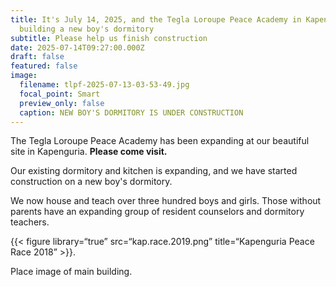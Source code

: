 ```yaml
---
title: It's July 14, 2025, and the Tegla Loroupe Peace Academy in Kapenguria is
  building a new boy's dormitory
subtitle: Please help us finish construction
date: 2025-07-14T09:27:00.000Z
draft: false
featured: false
image:
  filename: tlpf-2025-07-13-03-53-49.jpg
  focal_point: Smart
  preview_only: false
  caption: NEW BOY'S DORMITORY IS UNDER CONSTRUCTION
---
```

The Tegla Loroupe Peace Academy has been expanding at our beautiful site in Kapenguria.  **Please come visit.**

Our existing dormitory and kitchen is expanding, and we have started construction on a new boy's dormitory.

We now house and teach over three hundred boys and girls. Those without parents have an expanding group of resident counselors and dormitory teachers.

{{< figure library=“true” src=“kap.race.2019.png” title=“Kapenguria Peace Race 2018” >}}. 

Place image of main building.
